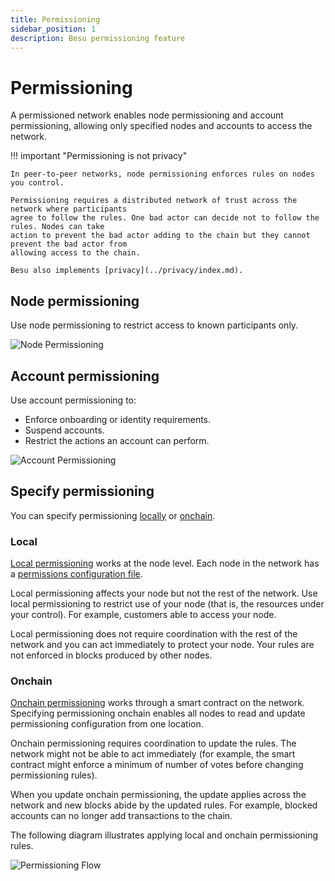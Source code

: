 ```yaml
---
title: Permissioning
sidebar_position: 1
description: Besu permissioning feature
---
```


# Permissioning

A permissioned network enables node permissioning and account permissioning, allowing only
specified nodes and accounts to access the network.

!!! important "Permissioning is not privacy"

    In peer-to-peer networks, node permissioning enforces rules on nodes you control.

    Permissioning requires a distributed network of trust across the network where participants
    agree to follow the rules. One bad actor can decide not to follow the rules. Nodes can take
    action to prevent the bad actor adding to the chain but they cannot prevent the bad actor from
    allowing access to the chain.

    Besu also implements [privacy](../privacy/index.md).

## Node permissioning

Use node permissioning to restrict access to known participants only.

![Node Permissioning](../../../assets/images/node-permissioning-bad-actor.png)

## Account permissioning

Use account permissioning to:

* Enforce onboarding or identity requirements.
* Suspend accounts.
* Restrict the actions an account can perform.

![Account Permissioning](../../../assets/images/enterprise-ethereum-account-permissioning.png)

## Specify permissioning

You can specify permissioning [locally](#local) or [onchain](#onchain).

### Local

[Local permissioning](../../how-to/use-permissioning/local.md) works at the node level.
Each node in the network has a [permissions configuration file].

Local permissioning affects your node but not the rest of the network. Use local permissioning to
restrict use of your node (that is, the resources under your control). For example, customers able
to access your node.

Local permissioning does not require coordination with the rest of the network and you can act
immediately to protect your node. Your rules are not enforced in blocks produced by other nodes.

### Onchain

[Onchain permissioning](onchain.md) works through a smart contract on the network.
Specifying permissioning onchain enables all nodes to read and update permissioning configuration
from one location.

Onchain permissioning requires coordination to update the rules. The network might not be able to
act immediately (for example, the smart contract might enforce a minimum of number of votes before
changing permissioning rules).

When you update onchain permissioning, the update applies across the network and new blocks abide
by the updated rules. For example, blocked accounts can no longer add transactions to the chain.

The following diagram illustrates applying local and onchain permissioning rules.

![Permissioning Flow](../../../assets/images/PermissioningFlow.png)

<!-- Links -->
[permissions configuration file]: ../../how-to/use-permissioning/local.md#permissions-configuration-file
